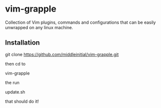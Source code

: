 vim-grapple
===========

Collection of Vim plugins, commands and configurations that can be easily unwrapped on any linux machine.

Installation
------------

git clone https://github.com/middleinitial/vim-grapple.git

then cd to 

  vim-grapple

the run 

  update.sh

that should do it!
